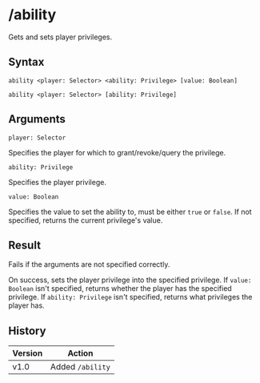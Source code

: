 # /ability

Gets and sets player privileges.

## Syntax

`ability <player: Selector> <ability: Privilege> [value: Boolean]`

`ability <player: Selector> [ability: Privilege]`

## Arguments

`player: Selector`

Specifies the player for which to grant/revoke/query the privilege.

`ability: Privilege`

Specifies the player privilege.

`value: Boolean`

Specifies the value to set the ability to, must be either `true` or `false`. If not specified, returns the current privilege's value.

## Result

Fails if the arguments are not specified correctly.

On success, sets the player privilege into the specified privilege. If `value: Boolean` isn't specified, returns whether the player has the specified privilege. If `ability: Privilege` isn't specified, returns what privileges the player has.

## History

| Version | Action           |
| ------- | ---------------- |
| v1.0    | Added `/ability` |
